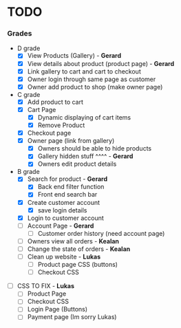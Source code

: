 # TODO
### Grades
- D grade
    - [x] View Products (Gallery) - **Gerard**
    - [x] View details about product (product page) - **Gerard**
    - [x] Link gallery to cart and cart to checkout
    - [x] Owner login through same page as customer
    - [x] Owner add product to shop (make owner page)
- C grade
    - [x] Add product to cart
    - [x] Cart Page
        - [x] Dynamic displaying of cart items
        - [x] Remove Product
    - [x] Checkout page
    - [x] Owner page (link from gallery)
        - [x] Owners should be able to hide products
        - [x] Gallery hidden stuff ^^^^ - **Gerard**
        - [x] Owners edit product details
- B grade
    - [x] Search for product - **Gerard**
        - [x] Back end filter function
        - [x] Front end search bar
    - [x] Create customer account
        - [x] save login details
    - [x] Login to customer account
    - [ ] Account Page - **Gerard**
        - [ ] Customer order history (need account page)
    - [ ] Owners view all orders - **Kealan**
    - [ ] Change the state of orders - **Kealan**
    - [ ] Clean up website - **Lukas**
        - [ ] Product page CSS (buttons)
        - [ ] Checkout CSS
- [ ] CSS TO FIX - **Lukas**
    - [ ] Product Page
    - [ ] Checkout CSS
    - [ ] Login Page (Buttons)
    - [ ] Payment page (Im sorry Lukas)